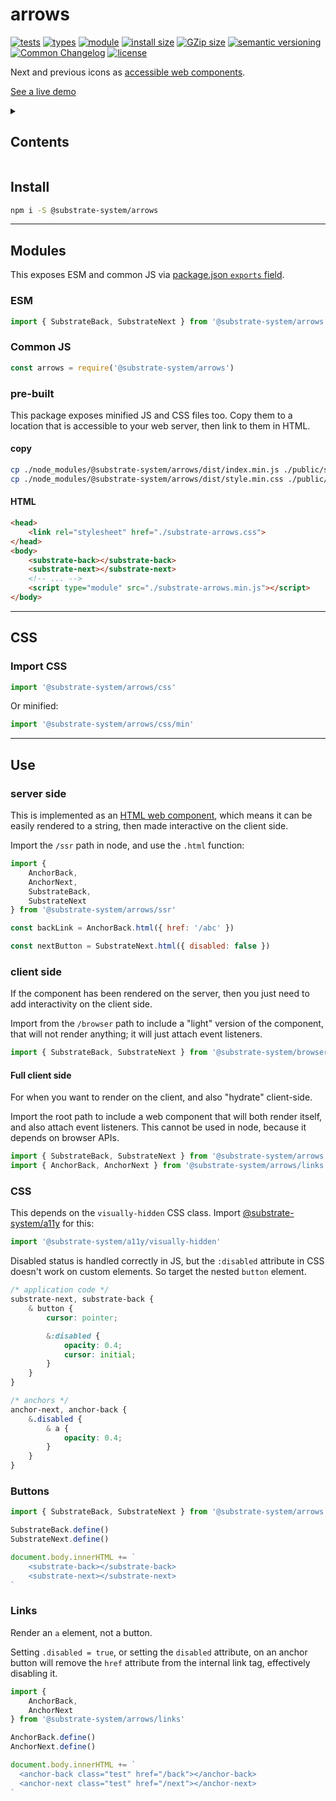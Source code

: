 # arrows
[![tests](https://img.shields.io/github/actions/workflow/status/substrate-system/arrows/nodejs.yml?style=flat-square)](https://github.com/substrate-system/arrows/actions/workflows/nodejs.yml)
[![types](https://img.shields.io/npm/types/@substrate-system/arrows?style=flat-square)](README.md)
[![module](https://img.shields.io/badge/module-ESM%2FCJS-blue?style=flat-square)](README.md)
[![install size](https://flat.badgen.net/packagephobia/install/@substrate-system/arrows?cache-control=no-cache)](https://packagephobia.com/result?p=@substrate-system/arrows)
[![GZip size](https://flat.badgen.net/bundlephobia/minzip/@substrate-system/arrows?color=green)](https://bundlephobia.com/package/@substrate-system/arrows)
[![semantic versioning](https://img.shields.io/badge/semver-2.0.0-blue?logo=semver&style=flat-square)](https://semver.org/)
[![Common Changelog](https://nichoth.github.io/badge/common-changelog.svg)](./CHANGELOG.md)
[![license](https://img.shields.io/badge/License-Big_Time-blue?style=flat-square)](LICENSE)


Next and previous icons as [accessible web components](https://www.sarasoueidan.com/blog/accessible-icon-buttons/).

[See a live demo](https://substrate-system.github.io/arrows/)

<details><summary><h2>Contents</h2></summary>

<!-- toc -->

- [Install](#install)
- [Modules](#modules)
  * [ESM](#esm)
  * [Common JS](#common-js)
  * [pre-built](#pre-built)
- [CSS](#css)
  * [Import CSS](#import-css)
- [Use](#use)
  * [CSS](#css-1)
  * [Buttons](#buttons)
  * [Links](#links)

<!-- tocstop -->

</details>

## Install

```sh
npm i -S @substrate-system/arrows
```

--------------------------

## Modules

This exposes ESM and common JS via [package.json `exports` field](https://nodejs.org/api/packages.html#exports).

### ESM
```js
import { SubstrateBack, SubstrateNext } from '@substrate-system/arrows'
```

### Common JS
```js
const arrows = require('@substrate-system/arrows')
```

### pre-built
This package exposes minified JS and CSS files too. Copy them to a location
that is accessible to your web server, then link to them in HTML.

#### copy
```sh
cp ./node_modules/@substrate-system/arrows/dist/index.min.js ./public/substrate-arrows.min.js
cp ./node_modules/@substrate-system/arrows/dist/style.min.css ./public/substrate-arrows.css
```

#### HTML
```html
<head>
    <link rel="stylesheet" href="./substrate-arrows.css">
</head>
<body>
    <substrate-back></substrate-back>
    <substrate-next></substrate-next>
    <!-- ... -->
    <script type="module" src="./substrate-arrows.min.js"></script>
</body>
```

------------------------

## CSS

### Import CSS

```js
import '@substrate-system/arrows/css'
```

Or minified:
```js
import '@substrate-system/arrows/css/min'
```


--------------------------------------------------------------


## Use

### server side

This is implemented as an [HTML web component](https://adactio.com/journal/20618),
which means it can be easily rendered to a string, then made interactive on the
client side.

Import the `/ssr` path in node, and use the `.html` function:

```js
import {
    AnchorBack,
    AnchorNext,
    SubstrateBack,
    SubstrateNext
} from '@substrate-system/arrows/ssr'

const backLink = AnchorBack.html({ href: '/abc' })

const nextButton = SubstrateNext.html({ disabled: false })
```


### client side

If the component has been rendered on the server, then you just need to add
interactivity on the client side.

Import from the `/browser` path to include a "light" version of the component,
that will not render anything; it will just attach event listeners.

```js
import { SubstrateBack, SubstrateNext } from '@substrate-system/browser'
```

#### Full client side

For when you want to render on the client, and also "hydrate" client-side.

Import the root path to include a web component that will both render itself,
and also attach event listeners. This cannot be used in node, because it depends
on browser APIs.

```js
import { SubstrateBack, SubstrateNext } from '@substrate-system/arrows'
import { AnchorBack, AnchorNext } from '@substrate-system/arrows/links'
```

### CSS

This depends on the `visually-hidden` CSS class. Import
[@substrate-system/a11y](https://github.com/substrate-system/a11y) for this:

```js
import '@substrate-system/a11y/visually-hidden'
```

Disabled status is handled correctly in JS, but the `:disabled` attribute in CSS
doesn't work on custom elements. So target the nested `button` element.

```css
/* application code */
substrate-next, substrate-back {
    & button {
        cursor: pointer;

        &:disabled {
            opacity: 0.4;
            cursor: initial;
        }
    }
}

/* anchors */
anchor-next, anchor-back {
    &.disabled {
        & a {
            opacity: 0.4;
        }
    }
}
```

### Buttons

```js
import { SubstrateBack, SubstrateNext } from '@substrate-system/arrows'

SubstrateBack.define()
SubstrateNext.define()

document.body.innerHTML += `
    <substrate-back></substrate-back>
    <substrate-next></substrate-next>
`
```

### Links

Render an `a` element, not a button.

Setting `.disabled = true`, or setting the `disabled` attribute, on an anchor
button will remove the `href` attribute from the internal link tag, effectively
disabling it.

```js
import {
    AnchorBack,
    AnchorNext
} from '@substrate-system/arrows/links'

AnchorBack.define()
AnchorNext.define()

document.body.innerHTML += `
  <anchor-back class="test" href="/back"></anchor-back>
  <anchor-next class="test" href="/next"></anchor-next>
`
```
